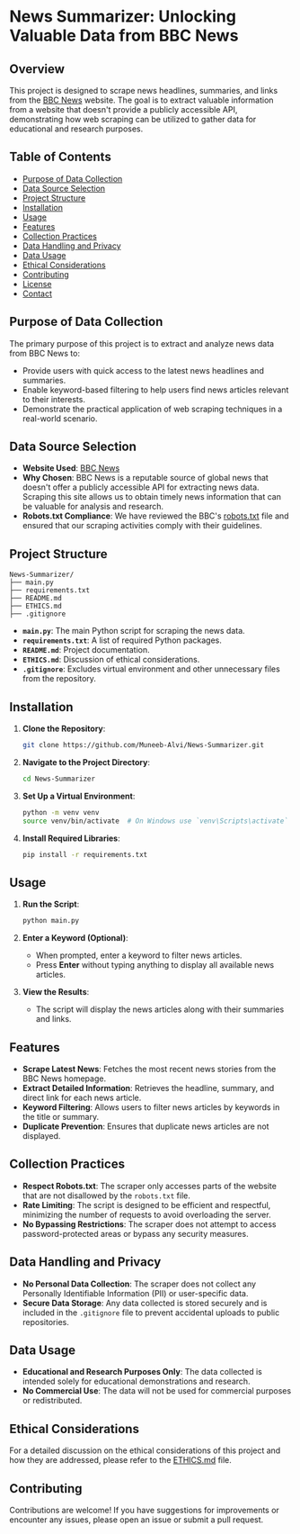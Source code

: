 # News Summarizer: Unlocking Valuable Data from BBC News

## Overview

This project is designed to scrape news headlines, summaries, and links from the [BBC News](https://www.bbc.com/news) website. The goal is to extract valuable information from a website that doesn't provide a publicly accessible API, demonstrating how web scraping can be utilized to gather data for educational and research purposes.

## Table of Contents

- [Purpose of Data Collection](#purpose-of-data-collection)
- [Data Source Selection](#data-source-selection)
- [Project Structure](#project-structure)
- [Installation](#installation)
- [Usage](#usage)
- [Features](#features)
- [Collection Practices](#collection-practices)
- [Data Handling and Privacy](#data-handling-and-privacy)
- [Data Usage](#data-usage)
- [Ethical Considerations](#ethical-considerations)
- [Contributing](#contributing)
- [License](#license)
- [Contact](#contact)

## Purpose of Data Collection

The primary purpose of this project is to extract and analyze news data from BBC News to:

- Provide users with quick access to the latest news headlines and summaries.
- Enable keyword-based filtering to help users find news articles relevant to their interests.
- Demonstrate the practical application of web scraping techniques in a real-world scenario.

## Data Source Selection

- **Website Used**: [BBC News](https://www.bbc.com/news)
- **Why Chosen**: BBC News is a reputable source of global news that doesn't offer a publicly accessible API for extracting news data. Scraping this site allows us to obtain timely news information that can be valuable for analysis and research.
- **Robots.txt Compliance**: We have reviewed the BBC's [robots.txt](https://www.bbc.com/robots.txt) file and ensured that our scraping activities comply with their guidelines.

## Project Structure

```
News-Summarizer/
├── main.py
├── requirements.txt
├── README.md
├── ETHICS.md
├── .gitignore
```

- **`main.py`**: The main Python script for scraping the news data.
- **`requirements.txt`**: A list of required Python packages.
- **`README.md`**: Project documentation.
- **`ETHICS.md`**: Discussion of ethical considerations.
- **`.gitignore`**: Excludes virtual environment and other unnecessary files from the repository.

## Installation

1. **Clone the Repository**:

   ```bash
   git clone https://github.com/Muneeb-Alvi/News-Summarizer.git
   ```

2. **Navigate to the Project Directory**:

   ```bash
   cd News-Summarizer
   ```

3. **Set Up a Virtual Environment**:

   ```bash
   python -m venv venv
   source venv/bin/activate  # On Windows use `venv\Scripts\activate`
   ```

4. **Install Required Libraries**:

   ```bash
   pip install -r requirements.txt
   ```

## Usage

1. **Run the Script**:

   ```bash
   python main.py
   ```

2. **Enter a Keyword (Optional)**:

   - When prompted, enter a keyword to filter news articles.
   - Press **Enter** without typing anything to display all available news articles.

3. **View the Results**:

   - The script will display the news articles along with their summaries and links.

## Features

- **Scrape Latest News**: Fetches the most recent news stories from the BBC News homepage.
- **Extract Detailed Information**: Retrieves the headline, summary, and direct link for each news article.
- **Keyword Filtering**: Allows users to filter news articles by keywords in the title or summary.
- **Duplicate Prevention**: Ensures that duplicate news articles are not displayed.

## Collection Practices

- **Respect Robots.txt**: The scraper only accesses parts of the website that are not disallowed by the `robots.txt` file.
- **Rate Limiting**: The script is designed to be efficient and respectful, minimizing the number of requests to avoid overloading the server.
- **No Bypassing Restrictions**: The scraper does not attempt to access password-protected areas or bypass any security measures.

## Data Handling and Privacy

- **No Personal Data Collection**: The scraper does not collect any Personally Identifiable Information (PII) or user-specific data.
- **Secure Data Storage**: Any data collected is stored securely and is included in the `.gitignore` file to prevent accidental uploads to public repositories.

## Data Usage

- **Educational and Research Purposes Only**: The data collected is intended solely for educational demonstrations and research.
- **No Commercial Use**: The data will not be used for commercial purposes or redistributed.

## Ethical Considerations

For a detailed discussion on the ethical considerations of this project and how they are addressed, please refer to the [ETHICS.md](ETHICS.md) file.

## Contributing

Contributions are welcome! If you have suggestions for improvements or encounter any issues, please open an issue or submit a pull request.
